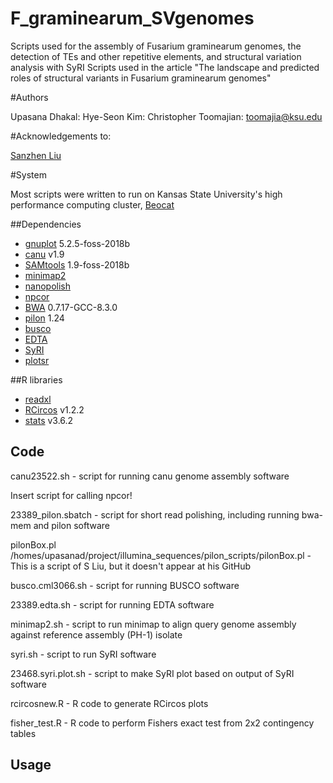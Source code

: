 # F_graminearum_SVgenomes
Scripts used for the assembly of Fusarium graminearum genomes, the detection of TEs and other repetitive elements, and structural variation analysis with SyRI
Scripts used in the article "The landscape and predicted roles of structural variants in Fusarium graminearum genomes"

#Authors

Upasana Dhakal: 
Hye-Seon Kim: 
Christopher Toomajian: toomajia@ksu.edu

#Acknowledgements to:

[Sanzhen Liu](https://github.com/liu3zhenlab)

#System

Most scripts were written to run on Kansas State University's high performance computing cluster, [Beocat](https://beocat.ksu.edu/)

##Dependencies

- [gnuplot](https://sourceforge.net/p/gnuplot/gnuplot-main/merge-requests/) 5.2.5-foss-2018b
- [canu](https://github.com/marbl/canu) v1.9
- [SAMtools](https://github.com/samtools/samtools) 1.9-foss-2018b
- [minimap2](https://github.com/lh3/minimap2)
- [nanopolish](https://github.com/jts/nanopolish)
- [npcor](https://github.com/liu3zhenlab/npcor)
- [BWA](https://github.com/lh3/bwa) 0.7.17-GCC-8.3.0
- [pilon](https://github.com/broadinstitute/pilon) 1.24
- [busco](https://gitlab.com/ezlab/busco/-/releases#5.6.1)
- [EDTA](https://github.com/oushujun/EDTA)
- [SyRI](https://github.com/schneebergerlab/syri)
- [plotsr](https://github.com/schneebergerlab/plotsr)

##R libraries
- [readxl](https://www.rdocumentation.org/packages/readxl/versions/1.4.3)
- [RCircos](https://www.rdocumentation.org/packages/RCircos/versions/1.2.2) v1.2.2
- [stats](https://www.rdocumentation.org/packages/stats/versions/3.6.2) v3.6.2

## Code

canu23522.sh - script for running canu genome assembly software

Insert script for calling npcor!

23389_pilon.sbatch - script for short read polishing, including running bwa-mem and pilon software

pilonBox.pl    /homes/upasanad/project/illumina_sequences/pilon_scripts/pilonBox.pl - This is a script of S Liu, but it doesn't appear at his GitHub

busco.cml3066.sh - script for running BUSCO software

23389.edta.sh - script for running EDTA software

minimap2.sh - script to run minimap to align query genome assembly against reference assembly (PH-1) isolate

syri.sh - script to run SyRI software

23468.syri.plot.sh - script to make SyRI plot based on output of SyRI software

rcircosnew.R - R code to generate RCircos plots

fisher_test.R - R code to perform Fishers exact test from 2x2 contingency tables


## Usage
